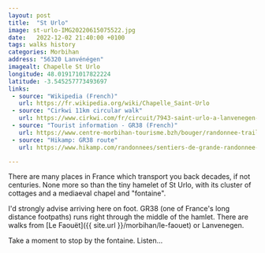 ```yaml
---
layout: post
title:  "St Urlo"
image: st-urlo-IMG20220615075522.jpg
date:   2022-12-02 21:40:00 +0100
tags: walks history
categories: Morbihan
address: "56320 Lanvénégen"
imagealt: Chapelle St Urlo
longitude: 48.019171017822224
latitude: -3.545257773493697
links:
 - source: "Wikipedia (French)"
   url: https://fr.wikipedia.org/wiki/Chapelle_Saint-Urlo
 - source: "Cirkwi 11km circular walk"
   url: https://www.cirkwi.com/fr/circuit/7943-saint-urlo-a-lanvenegen-circuit-n-14
 - source: "Tourist information - GR38 (French)"
   url: https://www.centre-morbihan-tourisme.bzh/bouger/randonnee-trail-vtt-balade-a-cheval/itinerance/921-gr-38-un-concentre-de-bretagne-interieure.html
 - source: "Hikamp: GR38 route"
   url: https://www.hikamp.com/randonnees/sentiers-de-grande-randonnee-gr/gr38/

---
```

There are many places in France which transport you back decades, if not centuries. None more so than the tiny hamelet of St Urlo, with its cluster of cottages and a mediaeval chapel and "fontaine".

I'd strongly advise arriving here on foot. GR38 (one of France's long distance footpaths) runs right through the middle of the hamlet. There are walks from [Le Faouët]({{ site.url }}/morbihan/le-faouet) or Lanvenegen.

Take a moment to stop by the fontaine. Listen...
